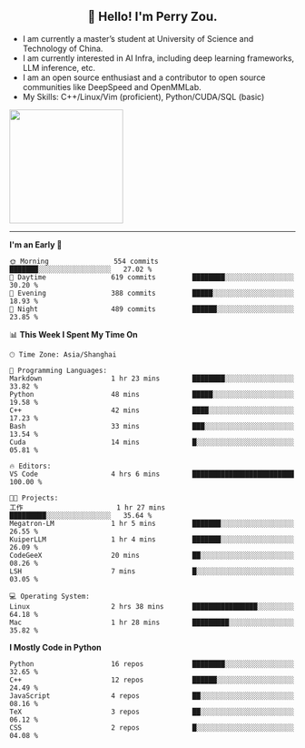 <h2 align="center">👋 Hello! I'm Perry Zou.</h2>

- I am currently a master’s student at University of Science and Technology of China.
- I am currently interested in AI Infra, including deep learning frameworks, LLM inference, etc.
- I am an open source enthusiast and a contributor to open source communities like DeepSpeed and OpenMMLab.
- My Skills: C++/Linux/Vim (proficient), Python/CUDA/SQL (basic)

<img height=200 align="center" src="https://github-readme-stats.vercel.app/api?username=zonepg" />

-------

<!--START_SECTION:waka-->
**I'm an Early 🐤** 

```text
🌞 Morning                554 commits         ███████░░░░░░░░░░░░░░░░░░   27.02 % 
🌆 Daytime                619 commits         ████████░░░░░░░░░░░░░░░░░   30.20 % 
🌃 Evening                388 commits         █████░░░░░░░░░░░░░░░░░░░░   18.93 % 
🌙 Night                  489 commits         ██████░░░░░░░░░░░░░░░░░░░   23.85 % 
```


📊 **This Week I Spent My Time On** 

```text
🕑︎ Time Zone: Asia/Shanghai

💬 Programming Languages: 
Markdown                 1 hr 23 mins        ████████░░░░░░░░░░░░░░░░░   33.82 % 
Python                   48 mins             █████░░░░░░░░░░░░░░░░░░░░   19.58 % 
C++                      42 mins             ████░░░░░░░░░░░░░░░░░░░░░   17.23 % 
Bash                     33 mins             ███░░░░░░░░░░░░░░░░░░░░░░   13.54 % 
Cuda                     14 mins             █░░░░░░░░░░░░░░░░░░░░░░░░   05.81 % 

🔥 Editors: 
VS Code                  4 hrs 6 mins        █████████████████████████   100.00 % 

🐱‍💻 Projects: 
工作                       1 hr 27 mins        █████████░░░░░░░░░░░░░░░░   35.64 % 
Megatron-LM              1 hr 5 mins         ███████░░░░░░░░░░░░░░░░░░   26.55 % 
KuiperLLM                1 hr 4 mins         ███████░░░░░░░░░░░░░░░░░░   26.09 % 
CodeGeeX                 20 mins             ██░░░░░░░░░░░░░░░░░░░░░░░   08.26 % 
LSH                      7 mins              █░░░░░░░░░░░░░░░░░░░░░░░░   03.05 % 

💻 Operating System: 
Linux                    2 hrs 38 mins       ████████████████░░░░░░░░░   64.18 % 
Mac                      1 hr 28 mins        █████████░░░░░░░░░░░░░░░░   35.82 % 
```

**I Mostly Code in Python** 

```text
Python                   16 repos            ████████░░░░░░░░░░░░░░░░░   32.65 % 
C++                      12 repos            ██████░░░░░░░░░░░░░░░░░░░   24.49 % 
JavaScript               4 repos             ██░░░░░░░░░░░░░░░░░░░░░░░   08.16 % 
TeX                      3 repos             ██░░░░░░░░░░░░░░░░░░░░░░░   06.12 % 
CSS                      2 repos             █░░░░░░░░░░░░░░░░░░░░░░░░   04.08 % 
```




<!--END_SECTION:waka-->
